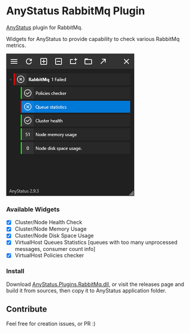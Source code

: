 # AnyStatus RabbitMq Plugin
[AnyStatus](https://www.anystat.us) plugin for RabbitMq.

Widgets for AnyStatus to provide capability to check various RabbitMq metrics.

![Screenshot](https://raw.githubusercontent.com/mt89vein/AnyStatus.RabbitMq/master/docs/screenshot.png)

### Available Widgets

-  [x] Cluster/Node Health Check
-  [x] Cluster/Node Memory Usage
-  [x] Cluster/Node Disk Space Usage
-  [x] VirtualHost Queues Statistics [queues with too many unprocessed messages, consumer count info]
-  [x] VirtualHost Policies checker

### Install

Download [AnyStatus.Plugins.RabbitMq.dll](https://github.com/mt89vein/AnyStatus.RabbitMq/releases/download/1.0.0/AnyStatus.Plugins.RabbitMq.dll), or visit the releases page and build it from sources, then copy it to AnyStatus application folder.

## Contribute

Feel free for creation issues, or PR :)

